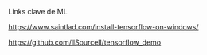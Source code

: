 Links clave de ML

https://www.saintlad.com/install-tensorflow-on-windows/

https://github.com/llSourcell/tensorflow_demo

